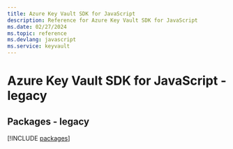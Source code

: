 ```yaml
---
title: Azure Key Vault SDK for JavaScript
description: Reference for Azure Key Vault SDK for JavaScript
ms.date: 02/27/2024
ms.topic: reference
ms.devlang: javascript
ms.service: keyvault
---
```

# Azure Key Vault SDK for JavaScript - legacy
## Packages - legacy
[!INCLUDE [packages](key-vault-index.md)]
